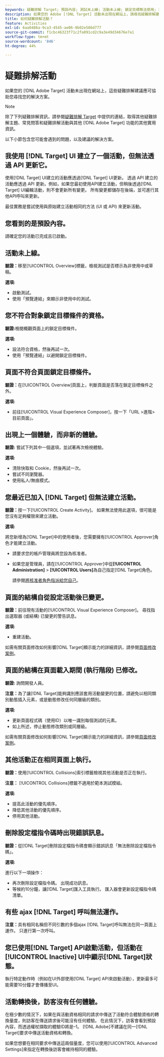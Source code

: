```yaml
---
keywords: 疑難排解 Target; 預設內容; 測試未上線; 活動未上線; 鎖定目標無法使用; 顯示上一個體驗; 無法建立活動; 建立活動; 頁面結構已變更; 頁面結構已修改; 錯誤訊息; 誤刪輪廓指令碼; ajax 無法使用
description: 如果您的 Adobe [!DNL Target] 活動未出現在網站上，請尋找疑難排解建議。
title: 如何疑難排解活動？
feature: Activities
exl-id: 6aa0486a-9ca3-4545-ae06-9b02e586d777
source-git-commit: f1cbc46323f71c2fa091cd2c9a3e49d34676e7a1
workflow-type: tm+mt
source-wordcount: '846'
ht-degree: 44%

---
```


# 疑難排解活動

如果您的 [!DNL Adobe Target] 活動未出現在網站上，這些疑難排解建議應可協助您尋找您的解決方案。

>[!NOTE]
>
>除了下列疑難排解資訊，請參閱[疑難排解 Target](/help/main/r-troubleshooting-target/troubleshooting-target.md#reference_A9DB82675D044BD8861F6752A4EE6839) 中提供的連結，取得其他疑難排解主題、常見問答和疑難排解活動與其他 [!DNL Adobe Target] 功能的其他實用資訊。

以下小節包含您可能會遇到的問題，以及建議的解決方案。

## 我使用 [!DNL Target] UI 建立了一個活動，但無法透過 API 更新它。

使用[!DNL Target] UI建立的活動應透過[!DNL Target] UI更新。 透過 API 建立的活動應透過 API 更新。例如，如果您最初使用API建立活動，但稍後透過[!DNL Target] UI編輯活動，則不會更新所有變更。 所有變更都儲存在後端，並可進行其他API呼叫來更新。

最佳實務是嘗試使用與原始建立活動相同的方法 (UI 或 API) 來更新活動。

## 您看到的是預設內容。

請確定您的活動已完成且已啟動。

## 活動未上線。

**驗證：**&#x200B;移至[!UICONTROL Overview]標籤，檢視測試是否標示為非使用中或草稿。

**選項:**

* 啟動測試。
* 使用「預覽連結」來顯示非使用中的測試。

## 您不符合對象鎖定目標條件的資格。

**驗證:**&#x200B;檢閱概觀頁面上的鎖定目標條件。

**選項:**

* 設法符合資格，然後再試一次。
* 使用「預覽連結」以避開鎖定目標條件。

## 頁面不符合頁面鎖定目標條件。

**驗證：**&#x200B;在[!UICONTROL Overview]頁面上，判斷頁面是否落在鎖定目標條件之外。

**選項:**

* 前往[!UICONTROL Visual Experience Composer]，按一下「URL >進階>目前頁面」。

## 出現上一個體驗，而非新的體驗。

**驗證:** 嘗試下列其中一個選項，並試著再次檢視體驗。

**選項:**

* 清除快取和 Cookie，然後再試一次。
* 嘗試不同瀏覽器。
* 使用私人/無痕模式。

## 您最近已加入 [!DNL Target] 但無法建立活動。

**驗證：**&#x200B;按一下[!UICONTROL Create Activity]。 如果無法使用此選項，很可能是您沒有足夠權限來建立活動。

**選項:**

將您新增為[!DNL Target]中的使用者後，您需要擁有[!UICONTROL Approver]角色才能建立活動。

* 請要求您的帳戶管理員將您設為核准者。
* 如果您是管理員，請在[!UICONTROL Approver]中從&#x200B;**[!UICONTROL Administration]** > **[!UICONTROL Users]**&#x200B;為自己指定[!DNL Target]角色。

  請參閱[將核准者角色指派給您自己](/help/main/administrating-target/start-target.md#task_15CAA437A71444E2932B333D5E66A3C7)。

## 頁面的結構自從設定活動後已變更。

**驗證：**&#x200B;前往現有活動的[!UICONTROL Visual Experience Composer]。 尋找指出選取器 (或結構) 已變更的警告訊息。

**選項:**

* 重建活動。

如需有關頁面修改如何影響[!DNL Target]顯示能力的詳細資訊，請參閱[頁面修改案例](/help/main/c-experiences/c-visual-experience-composer/r-troubleshoot-composer/vec-scenarios.md#concept_A458A95F65B4401588016683FB1694DB)。

## 頁面的結構在頁面載入期間 (執行階段) 已修改。

**驗證:** 詢問開發人員。

**注意：**&#x200B;為了讓[!DNL Target]能夠識別應該套用活動變更的位置，請避免以相同類別動態插入元素，或是動態修改任何同層級的類別。

**選項:**

* 更新頁面程式碼（使用ID）以唯一識別每個測試的元素。
* 如上所述，停止動態修改類別或同層級。

如需有關頁面修改如何影響[!DNL Target]顯示能力的詳細資訊，請參閱[頁面修改案例](/help/main/c-experiences/c-visual-experience-composer/r-troubleshoot-composer/vec-scenarios.md#concept_A458A95F65B4401588016683FB1694DB)。

## 其他活動正在相同頁面上執行。

**驗證：**&#x200B;使用[!UICONTROL Collisions]索引標籤檢視其他活動是否正在執行。

**注意：** [!UICONTROL Collisions]標籤不適用於範本測試模組。

**選項:**

* 提高此活動的優先順序。
* 降低其他活動的優先順序。
* 停用其他活動。

## 刪除設定檔指令碼時出現錯誤訊息。

**驗證：**&#x200B;從[!DNL Target]刪除設定檔指令碼會顯示錯誤訊息「無法刪除設定檔指令碼」。

**選項:**

進行以下一項操作：

* 再次刪除設定檔指令碼。 出現成功訊息。
* 等候約10分鐘，讓[!DNL Target]匯入工具執行。 匯入器會更新設定檔指令碼清單。

## 有些 ajax [!DNL Target] 呼叫無法運作。

**注意：**&#x200B;具有相同名稱但不同引數的多個ajax [!DNL Target]呼叫無法在同一頁面上運作。 只進行第一次呼叫。

## 您已使用[!DNL Target] API啟動活動，但活動在[!UICONTROL Inactive] UI中顯示[!DNL Target]狀態。

執行特定動作時（例如在UI外部使用[!DNL Target] API來啟動活動），更新最多可能需要10分鐘才會傳播至UI。

## 活動轉換後，訪客沒有任何體驗。

在極少數的情況下，如果在與活動資格相同的請求中傳送了活動符合體驗資格的轉換量度，則訪客在傳送請求後可能沒有任何體驗。 在此情況下，訪客會看到預設內容，而透過權杖擷取的體驗ID將是–1。 [!DNL Adobe]不建議在同一[!DNL Target]要求中傳送活動資格和轉換。

如果您想要在相同要求中傳送這兩個量度，您可以使用[!UICONTROL Advanced Settings]來指定在轉換後訪客會維持相同的體驗。
